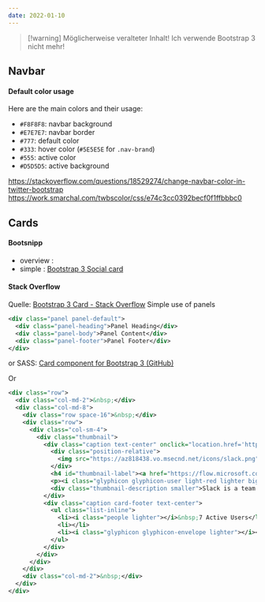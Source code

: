 ```yaml
---
date: 2022-01-10
---
```

> [!warning] Möglicherweise veralteter Inhalt! 
> Ich verwende Bootstrap 3 nicht mehr!

## Navbar

#### Default color usage

Here are the main colors and their usage:

-   `#F8F8F8`: navbar background
-   `#E7E7E7`: navbar border
-   `#777`: default color
-   `#333`: hover color (`#5E5E5E` for `.nav-brand`)
-   `#555`: active color
-   `#D5D5D5`: active background

https://stackoverflow.com/questions/18529274/change-navbar-color-in-twitter-bootstrap
https://work.smarchal.com/twbscolor/css/e74c3cc0392becf0f1ffbbbc0


## Cards

#### Bootsnipp

- overview : []()
- simple : [Bootstrap 3 Social card](https://bootsnipp.com/snippets/8M2WK)

#### Stack Overflow
Quelle: [Bootstrap 3 Card - Stack Overflow](https://stackoverflow.com/questions/49160572/bootstrap-3-card)
Simple use of panels
```xml
<div class="panel panel-default">
  <div class="panel-heading">Panel Heading</div>
  <div class="panel-body">Panel Content</div>
  <div class="panel-footer">Panel Footer</div>
</div>
```

or SASS: [Card component for Bootstrap 3 (GitHub)](https://github.com/martinbean/bootstrap-3-card)

Or
```xml
<div class="row">
  <div class="col-md-2">&nbsp;</div>
  <div class="col-md-8">
    <div class="row space-16">&nbsp;</div>
    <div class="row">
      <div class="col-sm-4">
        <div class="thumbnail">
          <div class="caption text-center" onclick="location.href='https://flow.microsoft.com/en-us/connectors/shared_slack/slack/'">
            <div class="position-relative">
              <img src="https://az818438.vo.msecnd.net/icons/slack.png" style="width:72px;height:72px;" />
            </div>
            <h4 id="thumbnail-label"><a href="https://flow.microsoft.com/en-us/connectors/shared_slack/slack/" target="_blank">Microsoft Slack</a></h4>
            <p><i class="glyphicon glyphicon-user light-red lighter bigger-120"></i>&nbsp;Auditor</p>
            <div class="thumbnail-description smaller">Slack is a team communication tool, that brings together all of your team communications in one place, instantly searchable and available wherever you go.</div>
          </div>
          <div class="caption card-footer text-center">
            <ul class="list-inline">
              <li><i class="people lighter"></i>&nbsp;7 Active Users</li>
              <li></li>
              <li><i class="glyphicon glyphicon-envelope lighter"></i><a href="#">&nbsp;Help</a></li>
            </ul>
          </div>
        </div>
      </div>
    </div>
    <div class="col-md-2">&nbsp;</div>
  </div>
</div>
```
